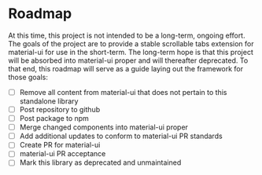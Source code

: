 # Roadmap

At this time, this project is not intended to be a long-term, ongoing effort.  The goals of the project are to provide a stable scrollable tabs extension for material-ui
for use in the short-term.  The long-term hope is that this project will be absorbed into material-ui proper and will thereafter deprecated.  To that end, this roadmap will
serve as a guide laying out the framework for those goals:

- [ ] Remove all content from material-ui that does not pertain to this standalone library
- [ ] Post repository to github
- [ ] Post package to npm
- [ ] Merge changed components into material-ui proper
- [ ] Add additional updates to conform to material-ui PR standards
- [ ] Create PR for material-ui
- [ ] material-ui PR acceptance
- [ ] Mark this library as deprecated and unmaintained